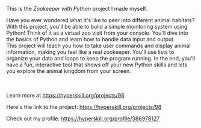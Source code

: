 This is the *Zookeeper with Python* project I made myself.


<p>Have you ever wondered what it's like to peer into different animal habitats? With this project, you'll be able to build a simple monitoring system using Python! Think of it as a virtual zoo visit from your console. You'll dive into the basics of Python and learn how to handle data input and output.<br>
This project will teach you how to take user commands and display animal information, making you feel like a real zookeeper. You'll use lists to organize your data and loops to keep the program running. In the end, you'll have a fun, interactive tool that shows off your new Python skills and lets you explore the animal kingdom from your screen.</p><br/><br/>Learn more at <a href="https://hyperskill.org/projects/98?utm_source=ide&utm_medium=ide&utm_campaign=ide&utm_content=project-card">https://hyperskill.org/projects/98</a>

Here's the link to the project: https://hyperskill.org/projects/98

Check out my profile: https://hyperskill.org/profile/386978127